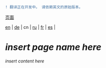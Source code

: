 ```diff
! 翻译正在开发中。 请依赖英文的原始版本。
```

[页面](https://github.com/syncloud/docs/blob/master/cn/index.md#页面)

[en](https://github.com/syncloud/platform/wiki/VPN) | 
[de](https://github.com/syncloud/docs/blob/master/de/content/VPN.md) | 
cn | 
[ru](https://github.com/syncloud/docs/blob/master/ru/content/VPN.md) | 
[fr](https://github.com/syncloud/docs/blob/master/fr/content/VPN.md) | 
[es](https://github.com/syncloud/docs/blob/master/es/content/VPN.md) | 

# *insert page name here*

*insert content here*
